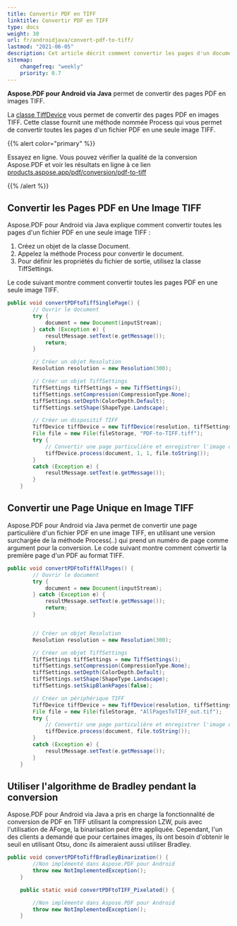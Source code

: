 ```yaml
---
title: Convertir PDF en TIFF 
linktitle: Convertir PDF en TIFF  
type: docs
weight: 30
url: fr/androidjava/convert-pdf-to-tiff/
lastmod: "2021-06-05"
description: Cet article décrit comment convertir les pages d'un document PDF en image TIFF. Vous apprendrez comment convertir toutes ou une seule page en images TIFF avec Aspose.PDF pour Android via Java.
sitemap:
    changefreq: "weekly"
    priority: 0.7
---
```


**Aspose.PDF pour Android via Java** permet de convertir des pages PDF en images TIFF.

La [classe TiffDevice](https://reference.aspose.com/pdf/java/com.aspose.pdf.devices/tiffdevice) vous permet de convertir des pages PDF en images TIFF. Cette classe fournit une méthode nommée Process qui vous permet de convertir toutes les pages d'un fichier PDF en une seule image TIFF.

{{% alert color="primary" %}}

Essayez en ligne. Vous pouvez vérifier la qualité de la conversion Aspose.PDF et voir les résultats en ligne à ce lien [products.aspose.app/pdf/conversion/pdf-to-tiff](https://products.aspose.app/pdf/conversion/pdf-to-tiff)

{{% /alert %}}

## Convertir les Pages PDF en Une Image TIFF

Aspose.PDF pour Android via Java explique comment convertir toutes les pages d'un fichier PDF en une seule image TIFF :

1. Créez un objet de la classe Document.
1. Appelez la méthode Process pour convertir le document.
1. Pour définir les propriétés du fichier de sortie, utilisez la classe TiffSettings.

Le code suivant montre comment convertir toutes les pages PDF en une seule image TIFF.

```java
public void convertPDFtoTiffSinglePage() {
        // Ouvrir le document
        try {
            document = new Document(inputStream);
        } catch (Exception e) {
            resultMessage.setText(e.getMessage());
            return;
        }

        // Créer un objet Resolution
        Resolution resolution = new Resolution(300);

        // Créer un objet TiffSettings
        TiffSettings tiffSettings = new TiffSettings();
        tiffSettings.setCompression(CompressionType.None);
        tiffSettings.setDepth(ColorDepth.Default);
        tiffSettings.setShape(ShapeType.Landscape);

        // Créer un dispositif TIFF
        TiffDevice tiffDevice = new TiffDevice(resolution, tiffSettings);
        File file = new File(fileStorage, "PDF-to-TIFF.tiff");
        try {
            // Convertir une page particulière et enregistrer l'image dans le flux
            tiffDevice.process(document, 1, 1, file.toString());
        }
        catch (Exception e) {
            resultMessage.setText(e.getMessage());
        }
    }

```


## Convertir une Page Unique en Image TIFF

Aspose.PDF pour Android via Java permet de convertir une page particulière d'un fichier PDF en une image TIFF, en utilisant une version surchargée de la méthode Process(..) qui prend un numéro de page comme argument pour la conversion. Le code suivant montre comment convertir la première page d'un PDF au format TIFF.

```java
public void convertPDFtoTiffAllPages() {
        // Ouvrir le document
        try {
            document = new Document(inputStream);
        } catch (Exception e) {
            resultMessage.setText(e.getMessage());
            return;
        }


        // Créer un objet Resolution
        Resolution resolution = new Resolution(300);

        // Créer un objet TiffSettings
        TiffSettings tiffSettings = new TiffSettings();
        tiffSettings.setCompression(CompressionType.None);
        tiffSettings.setDepth(ColorDepth.Default);
        tiffSettings.setShape(ShapeType.Landscape);
        tiffSettings.setSkipBlankPages(false);

        // Créer un périphérique TIFF
        TiffDevice tiffDevice = new TiffDevice(resolution, tiffSettings);
        File file = new File(fileStorage, "AllPagesToTIFF_out.tif");
        try {
            // Convertir une page particulière et enregistrer l'image dans un flux
            tiffDevice.process(document, file.toString());
        }
        catch (Exception e) {
            resultMessage.setText(e.getMessage());
        }
    }
```


## Utiliser l'algorithme de Bradley pendant la conversion

Aspose.PDF pour Android via Java a pris en charge la fonctionnalité de conversion de PDF en TIFF utilisant la compression LZW, puis avec l'utilisation de AForge, la binarisation peut être appliquée. Cependant, l'un des clients a demandé que pour certaines images, ils ont besoin d'obtenir le seuil en utilisant Otsu, donc ils aimeraient aussi utiliser Bradley.

```java
public void convertPDFtoTiffBradleyBinarization() {
        //Non implémenté dans Aspose.PDF pour Android
        throw new NotImplementedException();
    }

    public static void convertPDFtoTIFF_Pixelated() {

        //Non implémenté dans Aspose.PDF pour Android
        throw new NotImplementedException();
    }
```